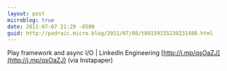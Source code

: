 ```yaml
---
layout: post
microblog: true
date: 2011-07-07 21:29 -0500
guid: http://padraic.micro.blog/2011/07/08/t89159155239231488.html
---
```

Play framework and async I/O | LinkedIn Engineering [http://j.mp/qsOaZJ](http://j.mp/qsOaZJ) (via Instapaper)
